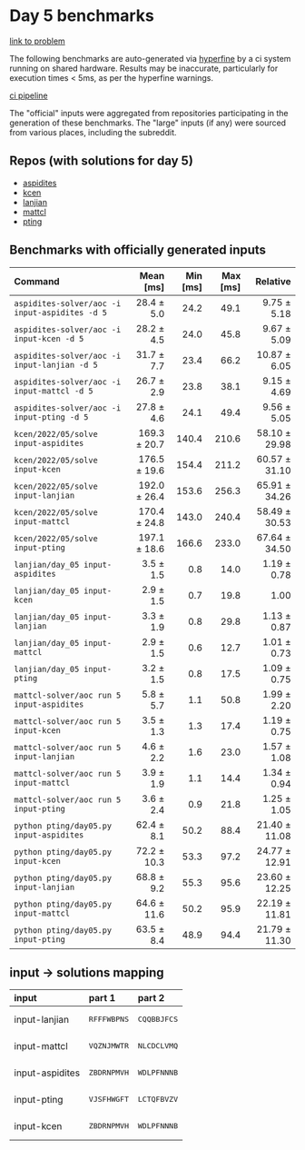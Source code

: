 # Day 5 benchmarks

[link to problem](http://adventofcode.com/2022/day/5)

The following benchmarks are auto-generated via [hyperfine](https://github.com/sharkdp/hyperfine) by a ci system running on shared hardware. Results may be inaccurate, particularly for execution times < 5ms, as per the hyperfine warnings.

[ci pipeline](http://ci.papercode.net:8080/teams/aoc2022/pipelines/aoc-compare-2022)

The "official" inputs were aggregated from repositories participating in the generation of these benchmarks. The "large" inputs (if any) were sourced from various places, including the subreddit.

## Repos (with solutions for day 5)


- [aspidites](https://github.com/aspidites/aoc2022)
- [kcen](https://github.com/kcen/AdventOfCode)
- [lanjian](https://github.com/LanJian/aoc-2022)
- [mattcl](https://github.com/mattcl/aoc2022)
- [pting](https://github.com/pting/aoc2022)

## Benchmarks with officially generated inputs
| Command | Mean [ms] | Min [ms] | Max [ms] | Relative |
|:---|---:|---:|---:|---:|
| `aspidites-solver/aoc -i input-aspidites -d 5` | 28.4 ± 5.0 | 24.2 | 49.1 | 9.75 ± 5.18 |
| `aspidites-solver/aoc -i input-kcen -d 5` | 28.2 ± 4.5 | 24.0 | 45.8 | 9.67 ± 5.09 |
| `aspidites-solver/aoc -i input-lanjian -d 5` | 31.7 ± 7.7 | 23.4 | 66.2 | 10.87 ± 6.05 |
| `aspidites-solver/aoc -i input-mattcl -d 5` | 26.7 ± 2.9 | 23.8 | 38.1 | 9.15 ± 4.69 |
| `aspidites-solver/aoc -i input-pting -d 5` | 27.8 ± 4.6 | 24.1 | 49.4 | 9.56 ± 5.05 |
| `kcen/2022/05/solve input-aspidites` | 169.3 ± 20.7 | 140.4 | 210.6 | 58.10 ± 29.98 |
| `kcen/2022/05/solve input-kcen` | 176.5 ± 19.6 | 154.4 | 211.2 | 60.57 ± 31.10 |
| `kcen/2022/05/solve input-lanjian` | 192.0 ± 26.4 | 153.6 | 256.3 | 65.91 ± 34.26 |
| `kcen/2022/05/solve input-mattcl` | 170.4 ± 24.8 | 143.0 | 240.4 | 58.49 ± 30.53 |
| `kcen/2022/05/solve input-pting` | 197.1 ± 18.6 | 166.6 | 233.0 | 67.64 ± 34.50 |
| `lanjian/day_05 input-aspidites` | 3.5 ± 1.5 | 0.8 | 14.0 | 1.19 ± 0.78 |
| `lanjian/day_05 input-kcen` | 2.9 ± 1.5 | 0.7 | 19.8 | 1.00 |
| `lanjian/day_05 input-lanjian` | 3.3 ± 1.9 | 0.8 | 29.8 | 1.13 ± 0.87 |
| `lanjian/day_05 input-mattcl` | 2.9 ± 1.5 | 0.6 | 12.7 | 1.01 ± 0.73 |
| `lanjian/day_05 input-pting` | 3.2 ± 1.5 | 0.8 | 17.5 | 1.09 ± 0.75 |
| `mattcl-solver/aoc run 5 input-aspidites` | 5.8 ± 5.7 | 1.1 | 50.8 | 1.99 ± 2.20 |
| `mattcl-solver/aoc run 5 input-kcen` | 3.5 ± 1.3 | 1.3 | 17.4 | 1.19 ± 0.75 |
| `mattcl-solver/aoc run 5 input-lanjian` | 4.6 ± 2.2 | 1.6 | 23.0 | 1.57 ± 1.08 |
| `mattcl-solver/aoc run 5 input-mattcl` | 3.9 ± 1.9 | 1.1 | 14.4 | 1.34 ± 0.94 |
| `mattcl-solver/aoc run 5 input-pting` | 3.6 ± 2.4 | 0.9 | 21.8 | 1.25 ± 1.05 |
| `python pting/day05.py input-aspidites` | 62.4 ± 8.1 | 50.2 | 88.4 | 21.40 ± 11.08 |
| `python pting/day05.py input-kcen` | 72.2 ± 10.3 | 53.3 | 97.2 | 24.77 ± 12.91 |
| `python pting/day05.py input-lanjian` | 68.8 ± 9.2 | 55.3 | 95.6 | 23.60 ± 12.25 |
| `python pting/day05.py input-mattcl` | 64.6 ± 11.6 | 50.2 | 95.9 | 22.19 ± 11.81 |
| `python pting/day05.py input-pting` | 63.5 ± 8.4 | 48.9 | 94.4 | 21.79 ± 11.30 |

## input -> solutions mapping
|input|part 1|part 2|
|:---|:---|:---|
|input-lanjian|<pre>RFFFWBPNS</pre>|<pre>CQQBBJFCS</pre>|
|input-mattcl|<pre>VQZNJMWTR</pre>|<pre>NLCDCLVMQ</pre>|
|input-aspidites|<pre>ZBDRNPMVH</pre>|<pre>WDLPFNNNB</pre>|
|input-pting|<pre>VJSFHWGFT</pre>|<pre>LCTQFBVZV</pre>|
|input-kcen|<pre>ZBDRNPMVH</pre>|<pre>WDLPFNNNB</pre>|
